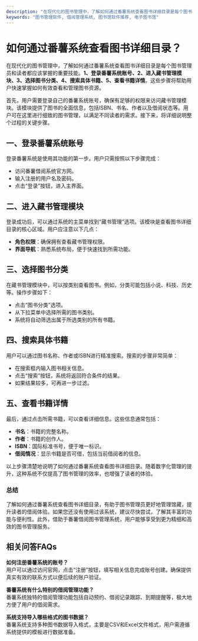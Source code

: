 ```yaml
---
description: "在现代化的图书管理中，了解如何通过番薯系统查看图书详细目录是每个图书管理员和读者都应该掌握的重要技能。**1、登录番薯系统账号、2、进入藏书管理模块、3、选择图书分类、4、搜索具体书籍、5、查看书籍详情**。这些步骤将帮助用户快速掌握如何有效查看和管理图书资源。"
keywords: "图书管理软件, 借阅管理系统, 图书馆软件推荐, 电子图书馆"
---
```

# 如何通过番薯系统查看图书详细目录？

在现代化的图书管理中，了解如何通过番薯系统查看图书详细目录是每个图书管理员和读者都应该掌握的重要技能。**1、登录番薯系统账号、2、进入藏书管理模块、3、选择图书分类、4、搜索具体书籍、5、查看书籍详情**。这些步骤将帮助用户快速掌握如何有效查看和管理图书资源。

首先，用户需要登录自己的番薯系统账号，确保有足够的权限来访问藏书管理模块。该模块提供了图书的全面信息，包括ISBN、书名、作者以及借阅状态等。用户可在这里进行细致的图书管理，以满足不同读者的需求。接下来，将详细说明整个过程的关键步骤。

## 一、登录番薯系统账号
登录番薯系统是使用其功能的第一步。用户只需按照以下步骤完成：

- 访问番薯借阅系统官方网。
- 输入注册的用户名及密码。
- 点击“登录”按钮，进入主界面。

## 二、进入藏书管理模块
登录成功后，可以通过系统的主菜单找到“藏书管理”选项。该模块是查看图书详细目录的核心区域。用户应注意以下几点：

- **角色权限**：确保拥有查看藏书管理权限。
- **界面导航**：熟悉系统布局，便于快速找到所需功能。

## 三、选择图书分类
在藏书管理模块中，可以按类别查看图书。例如，分类可能包括小说、科技、历史等。操作步骤如下：

- 点击“图书分类”选项。
- 从下拉菜单中选择所需的图书类别。
- 系统将自动筛选出属于所选类别的所有书籍。

## 四、搜索具体书籍
用户可以通过图书名称、作者或ISBN进行精准搜索。搜索的步骤非常简单：

- 在搜索框内输入图书相关信息。
- 点击“搜索”按钮，系统将返回符合条件的结果。
- 如果结果较多，可再进一步过滤。

## 五、查看书籍详情
最后，通过点击所需书籍，可以查看详细信息。这些信息通常包括：

- **书名**：书籍的完整名称。
- **作者**：书籍的创作人。
- **ISBN**：国际标准书号，便于唯一标识。
- **借阅情况**：显示书籍是否可借，包括当前借阅者的信息。

以上步骤清楚地说明了如何通过番薯系统查看图书详细目录。随着数字化管理的提升，这种系统不仅提高了图书管理的效率，也增强了读者的体验。

### 总结
了解如何通过番薯系统查看图书详细目录，有助于图书管理员更好地管理馆藏，提升读者的借阅体验。如果您还没有使用过该系统，建议尽快尝试，了解其丰富的功能与便利性。此外，借助于番薯借阅图书管理系统，用户能够享受到更为精细和高效的图书管理服务。

## 相关问答FAQs

**如何注册番薯系统的账号？**  
用户可以通过访问官网，点击“注册”按钮，填写相关信息完成账号创建。确保提供真实有效的联系方式以便后续的账户验证。

**番薯系统有什么特别的借阅管理功能？**  
番薯系统独特的借阅管理功能包括自动预约、借阅记录跟踪、到期提醒等，极大地方便了用户的借阅需求。

**系统支持导入哪些格式的图书数据？**  
番薯系统支持多种图书数据导入格式，主要是CSV和Excel文件格式，用户需遵循系统提供的模板进行数据准备。
